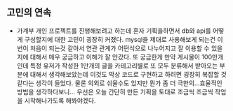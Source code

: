 ## 고민의 연속
- 가계부 개인 프로젝트를 진행해보려고 하는데 혼자 기획을하면서 db와 api를 어떻게 구성할지에 대한 고민이 굉장히 커졌다. mysql을 제대로 사용해보게 되는건 이번이 처음이 되는것 같아서 연관 관계가 어떤식으로 나누어지고 잘 이용할 수 있을지에 대해서 매우 궁금하고 이해가 잘 안갔다. 또 궁금한게 만약 게시물이 100만개인데 특정 유저가 작성한 1만개의 글을 카테고리별로 또 모두 분류해서 받아오는 부분에 대해서 생각해보았는데 이것도 막상 코드로 구현하고 하려면 굉장히 복잡할 것 같다는 생각이 들었다. 물론 의외로 쉬울수도 있지만 뭔가 좀 더 극한의...효율적인 방법을 생각하다보니... 우선은 오늘 간단히 만든 기획을 토대로 조금씩 조금씩 작업을 시작해나가도록 해봐야겠다.
